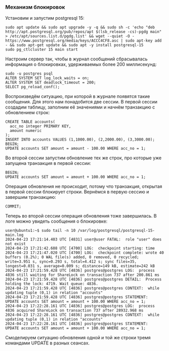 ### Механизм блокировок ###
Установим и запустим postgresql 15:
```
sudo apt update && sudo apt upgrade -y -q && sudo sh -c 'echo "deb http://apt.postgresql.org/pub/repos/apt $(lsb_release -cs)-pgdg main" > /etc/apt/sources.list.d/pgdg.list' && wget --quiet -O - https://www.postgresql.org/media/keys/ACCC4CF8.asc | sudo apt-key add - && sudo apt-get update && sudo apt -y install postgresql-15
sudo pg_ctlcluster 15 main start
```
Настроим сервер так, чтобы в журнал сообщений сбрасывалась информация о блокировках, удерживаемых более 200 миллисекунд:
```
sudo -u postgres psql
ALTER SYSTEM SET log_lock_waits = on;
ALTER SYSTEM SET deadlock_timeout = 200;
SELECT pg_reload_conf();
```
Воспроизведём ситуацию, при которой в журнале появятся такие сообщения. Для этого нам понадобится две сессии.
В первой сессии создадим таблицу, заполним её значениями и начнём транзакцию с обновлением строк:
```
CREATE TABLE accounts(
  acc_no integer PRIMARY KEY,
  amount numeric
);
INSERT INTO accounts VALUES (1,1000.00), (2,2000.00), (3,3000.00);
BEGIN;
UPDATE accounts SET amount = amount - 100.00 WHERE acc_no = 1;
```
Во второй сессии запустим обновление тех же строк, про которые уже запущена транзакция в первой сессии:
```
BEGIN;
UPDATE accounts SET amount = amount + 100.00 WHERE acc_no = 1;
```
Операция обновления не происходит, потому что транзакция, открытая в первой сессии блокирует строки. Вернёмся в первую сессию и завершим транзакцию:
```
COMMIT;
```
Теперь во второй сессии операция обновления тоже завершилась. 
В логе можно увидеть сообщения о блокировке:
```
user@ubuntu1:~$ sudo tail -n 10 /var/log/postgresql/postgresql-15-main.log
2024-04-23 17:21:14.403 UTC [4831] user@user FATAL:  role "user" does not exist
2024-04-23 17:21:42.608 UTC [4700] LOG:  checkpoint starting: time
2024-04-23 17:21:47.020 UTC [4700] LOG:  checkpoint complete: wrote 40 buffers (0.2%); 0 WAL file(s) added, 0 removed, 0 recycled; write=3.951 s, sync=0.293 s, total=4.412 s; sync files=35, longest=0.031 s, average=0.009 s; distance=149 kB, estimate=242 kB
2024-04-23 17:21:59.428 UTC [4836] postgres@postgres LOG:  process 4836 still waiting for ShareLock on transaction 737 after 200.861 ms
2024-04-23 17:21:59.428 UTC [4836] postgres@postgres DETAIL:  Process holding the lock: 4719. Wait queue: 4836.
2024-04-23 17:21:59.428 UTC [4836] postgres@postgres CONTEXT:  while updating tuple (0,1) in relation "accounts"
2024-04-23 17:21:59.428 UTC [4836] postgres@postgres STATEMENT:  UPDATE accounts SET amount = amount + 100.00 WHERE acc_no = 1;
2024-04-23 17:22:28.161 UTC [4836] postgres@postgres LOG:  process 4836 acquired ShareLock on transaction 737 after 28932.968 ms
2024-04-23 17:22:28.161 UTC [4836] postgres@postgres CONTEXT:  while updating tuple (0,1) in relation "accounts"
2024-04-23 17:22:28.161 UTC [4836] postgres@postgres STATEMENT:  UPDATE accounts SET amount = amount + 100.00 WHERE acc_no = 1;
```
Смоделируем ситуацию обновления одной и той же строки тремя командами UPDATE в разных сеансах. 
